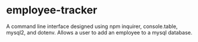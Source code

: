 # employee-tracker
A command line interface designed using npm inquirer, console.table, mysql2, and dotenv. Allows a user to add an employee to a mysql database.